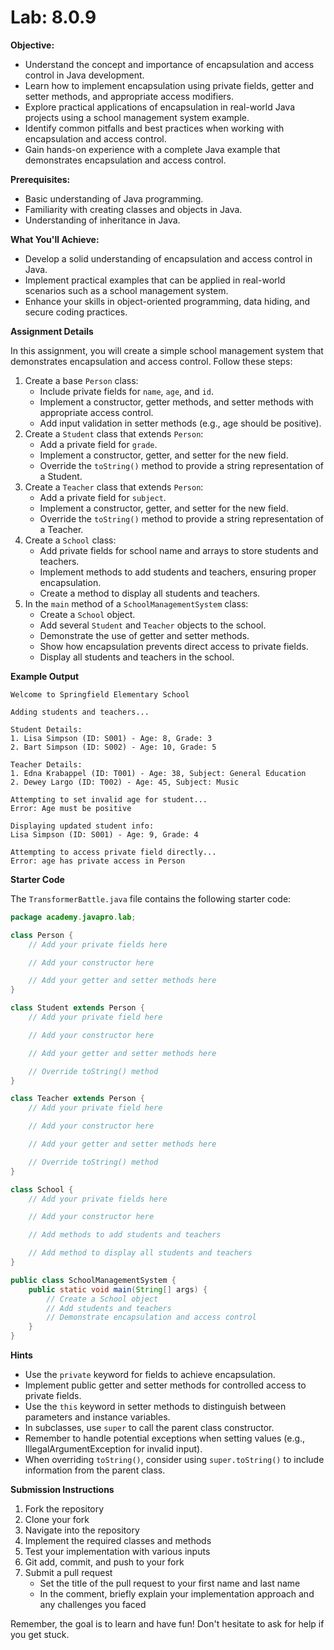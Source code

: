 # Lab: 8.0.9

**Objective:**

- Understand the concept and importance of encapsulation and access control in Java development.
- Learn how to implement encapsulation using private fields, getter and setter methods, and appropriate access
  modifiers.
- Explore practical applications of encapsulation in real-world Java projects using a school management system example.
- Identify common pitfalls and best practices when working with encapsulation and access control.
- Gain hands-on experience with a complete Java example that demonstrates encapsulation and access control.

**Prerequisites:**

- Basic understanding of Java programming.
- Familiarity with creating classes and objects in Java.
- Understanding of inheritance in Java.

**What You'll Achieve:**

- Develop a solid understanding of encapsulation and access control in Java.
- Implement practical examples that can be applied in real-world scenarios such as a school management system.
- Enhance your skills in object-oriented programming, data hiding, and secure coding practices.

**Assignment Details**

In this assignment, you will create a simple school management system that demonstrates encapsulation and access
control. Follow these steps:

1. Create a base `Person` class:
    - Include private fields for `name`, `age`, and `id`.
    - Implement a constructor, getter methods, and setter methods with appropriate access control.
    - Add input validation in setter methods (e.g., age should be positive).
2. Create a `Student` class that extends `Person`:
    - Add a private field for `grade`.
    - Implement a constructor, getter, and setter for the new field.
    - Override the `toString()` method to provide a string representation of a Student.
3. Create a `Teacher` class that extends `Person`:
    - Add a private field for `subject`.
    - Implement a constructor, getter, and setter for the new field.
    - Override the `toString()` method to provide a string representation of a Teacher.
4. Create a `School` class:
    - Add private fields for school name and arrays to store students and teachers.
    - Implement methods to add students and teachers, ensuring proper encapsulation.
    - Create a method to display all students and teachers.
5. In the `main` method of a `SchoolManagementSystem` class:
    - Create a `School` object.
    - Add several `Student` and `Teacher` objects to the school.
    - Demonstrate the use of getter and setter methods.
    - Show how encapsulation prevents direct access to private fields.
    - Display all students and teachers in the school.

**Example Output**

```
Welcome to Springfield Elementary School

Adding students and teachers...

Student Details:
1. Lisa Simpson (ID: S001) - Age: 8, Grade: 3
2. Bart Simpson (ID: S002) - Age: 10, Grade: 5

Teacher Details:
1. Edna Krabappel (ID: T001) - Age: 38, Subject: General Education
2. Dewey Largo (ID: T002) - Age: 45, Subject: Music

Attempting to set invalid age for student...
Error: Age must be positive

Displaying updated student info:
Lisa Simpson (ID: S001) - Age: 9, Grade: 4

Attempting to access private field directly...
Error: age has private access in Person
```

**Starter Code**

The `TransformerBattle.java` file contains the following starter code:

```java
package academy.javapro.lab;

class Person {
    // Add your private fields here

    // Add your constructor here

    // Add your getter and setter methods here
}

class Student extends Person {
    // Add your private field here

    // Add your constructor here

    // Add your getter and setter methods here

    // Override toString() method
}

class Teacher extends Person {
    // Add your private field here

    // Add your constructor here

    // Add your getter and setter methods here

    // Override toString() method
}

class School {
    // Add your private fields here

    // Add your constructor here

    // Add methods to add students and teachers

    // Add method to display all students and teachers
}

public class SchoolManagementSystem {
    public static void main(String[] args) {
        // Create a School object
        // Add students and teachers
        // Demonstrate encapsulation and access control
    }
}

```

**Hints**

- Use the `private` keyword for fields to achieve encapsulation.
- Implement public getter and setter methods for controlled access to private fields.
- Use the `this` keyword in setter methods to distinguish between parameters and instance variables.
- In subclasses, use `super` to call the parent class constructor.
- Remember to handle potential exceptions when setting values (e.g., IllegalArgumentException for invalid input).
- When overriding `toString()`, consider using `super.toString()` to include information from the parent class.

**Submission Instructions**

1. Fork the repository
2. Clone your fork
3. Navigate into the repository
4. Implement the required classes and methods
5. Test your implementation with various inputs
6. Git add, commit, and push to your fork
7. Submit a pull request
    - Set the title of the pull request to your first name and last name
    - In the comment, briefly explain your implementation approach and any challenges you faced

Remember, the goal is to learn and have fun! Don't hesitate to ask for help if you get stuck.